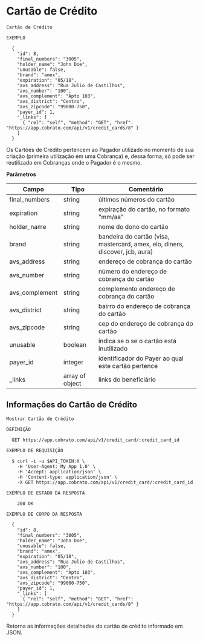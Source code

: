 # Cartão de Crédito

```shell
Cartão de Crédito

EXEMPLO

  {
    "id": 8,
    "final_numbers": "3005",
    "holder_name": "John Doe",
    "unusable": false,
    "brand": "amex",
    "expiration": "05/18",
    "avs_address": "Rua Julio de Castilhos",
    "avs_number": "100",
    "avs_complement": "Apto 103",
    "avs_district": "Centro",
    "avs_zipcode": "99000-750",
    "payer_id": 1,
    "_links": [
      { "rel": "self", "method": "GET", "href": "https://app.cobrato.com/api/v1/credit_cards/8" }
    ]
  }
```

Os Cartões de Crédito pertencem ao Pagador utilizado no momento de sua criação (primeira utilização em uma Cobrança) e, dessa forma, só pode ser reutilizado em Cobranças onde o Pagador é o mesmo.

**Parâmetros**

| Campo          | Tipo            | Comentário                                                                    |
|----------------|-----------------|-------------------------------------------------------------------------------|
| final_numbers  | string          | últimos números do cartão                                                     |
| expiration     | string          | expiração do cartão, no formato "mm/aa"                                       |
| holder_name    | string          | nome do dono do cartão                                                        |
| brand          | string          | bandeira do cartão (visa, mastercard, amex, elo, diners, discover, jcb, aura) |
| avs_address    | string          | endereço de cobrança do cartão                                                |
| avs_number     | string          | número do endereço de cobrança do cartão                                      |
| avs_complement | string          | complemento endereço de cobrança do cartão                                    |
| avs_district   | string          | bairro do endereço de cobrança do cartão                                      |
| avs_zipcode    | string          | cep do endereço de cobrança do cartão                                         |
| unusable       | boolean         | indica se o se o cartão está inutilizado                                      |
| payer_id       | integer         | identificador do Payer ao qual este cartão pertence                           |
| _links         | array of object | links do beneficiário                                                         |

## Informações do Cartão de Crédito

```shell
Mostrar Cartão de Crédito

DEFINIÇÃO

  GET https://app.cobrato.com/api/v1/credit_card/:credit_card_id

EXEMPLO DE REQUISIÇÃO

  $ curl -i -u $API_TOKEN:X \
    -H 'User-Agent: My App 1.0' \
    -H 'Accept: application/json' \
    -H 'Content-type: application/json' \
    -X GET https://app.cobrato.com/api/v1/credit_card/:credit_card_id

EXEMPLO DE ESTADO DA RESPOSTA

    200 OK

EXEMPLO DE CORPO DA RESPOSTA

  {
    "id": 8,
    "final_numbers": "3005",
    "holder_name": "John Doe",
    "unusable": false,
    "brand": "amex",
    "expiration": "05/18",
    "avs_address": "Rua Julio de Castilhos",
    "avs_number": "100",
    "avs_complement": "Apto 103",
    "avs_district": "Centro",
    "avs_zipcode": "99000-750",
    "payer_id": 1,
    "_links": [
      { "rel": "self", "method": "GET", "href": "https://app.cobrato.com/api/v1/credit_cards/8" }
    ]
  }
```

Retorna as informações detalhadas do cartão de crédito informado em JSON.
